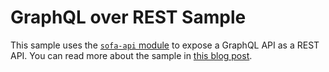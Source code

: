 # GraphQL over REST Sample

This sample uses the [`sofa-api` module](https://github.com/Urigo/SOFA) to expose a GraphQL API as a REST API. You can read more about the sample in [this blog post](https://zuplo.com/blog/2023/05/10/graphql-vs-rest-the-right-api-design-for-your-audience).
